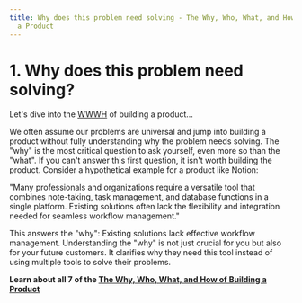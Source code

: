 ```yaml
---
title: Why does this problem need solving - The Why, Who, What, and How of Building
  a Product
---
```


# 1. Why does this problem need solving? 
Let's dive into the [WWWH](/2024/07/08/why-who-what-how-of-building-products.html) of building a product...

We often assume our problems are universal and jump into building a product without fully understanding why the problem needs solving. The "why" is the most critical question to ask yourself, even more so than the "what". If you can't answer this first question, it isn't worth building the product.
Consider a hypothetical example for a product like Notion:

"Many professionals and organizations require a versatile tool that combines note-taking, task management, and database functions in a single platform. Existing solutions often lack the flexibility and integration needed for seamless workflow management."

This answers the "why": Existing solutions lack effective workflow management. Understanding the "why" is not just crucial for you but also for your future customers. It clarifies why they need this tool instead of using multiple tools to solve their problems.

**Learn about all 7 of the [The Why, Who, What, and How of Building a Product](/2024/07/08/why-who-what-how-of-building-products.html)**
